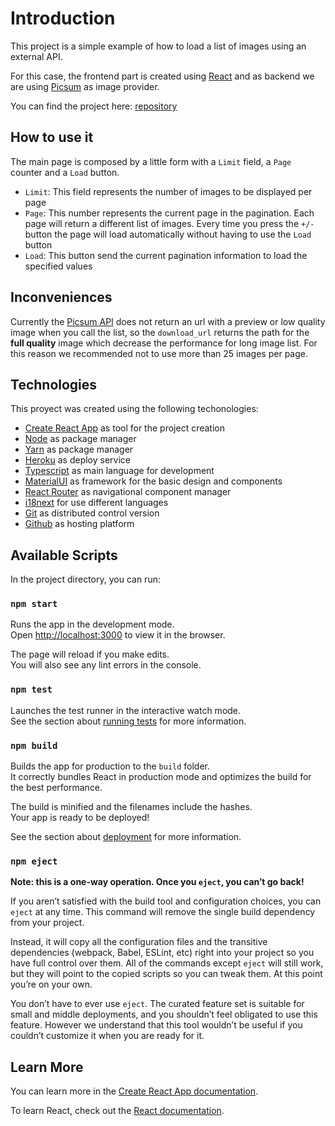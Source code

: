 # Introduction

This project is a simple example of how to load a list of images using an external API.

For this case, the frontend part is created using [React](https://reactjs.org/) and as backend we are using [Picsum](https://picsum.photos/) as image provider.

You can find the project here: [repository](https://github.com/AlejandroAcev/image-grid)
## How to use it

The main page is composed by a little form with a `Limit` field, a `Page` counter and a `Load` button.

- `Limit`: This field represents the number of images to be displayed per page
- `Page`: This number represents the current page in the pagination. Each page will return a different list of images. Every time you press the `+/-` button the page will load automatically without having to use the `Load` button
- `Load`: This button send the current pagination information to load the specified values

## Inconveniences

Currently the [Picsum API](https://picsum.photos/) does not return an url with a preview or low quality image when you call the list, so the `download_url` returns the path for the **full quality** image which decrease the performance for long image list. For this reason we recommended not to use more than 25 images per page.

## Technologies

This proyect was created using the following techonologies:

- [Create React App](https://github.com/facebook/create-react-app) as tool for the project creation
- [Node](https://nodejs.org/es/) as package manager
- [Yarn](https://yarnpkg.com/) as package manager
- [Heroku](https://heroku.com) as deploy service
- [Typescript](https://www.typescriptlang.org/) as main language for development
- [MaterialUI](https://material-ui.com/) as framework for the basic design and components
- [React Router](https://reactrouter.com/) as navigational component manager
- [i18next](https://react.i18next.com/) for use different languages
- [Git](https://git-scm.com/) as distributed control version
- [Github](https://github.com/) as hosting platform

## Available Scripts

In the project directory, you can run:

### `npm start`

Runs the app in the development mode.\
Open [http://localhost:3000](http://localhost:3000) to view it in the browser.

The page will reload if you make edits.\
You will also see any lint errors in the console.

### `npm test`

Launches the test runner in the interactive watch mode.\
See the section about [running tests](https://facebook.github.io/create-react-app/docs/running-tests) for more information.

### `npm build`

Builds the app for production to the `build` folder.\
It correctly bundles React in production mode and optimizes the build for the best performance.

The build is minified and the filenames include the hashes.\
Your app is ready to be deployed!

See the section about [deployment](https://facebook.github.io/create-react-app/docs/deployment) for more information.

### `npm eject`

**Note: this is a one-way operation. Once you `eject`, you can’t go back!**

If you aren’t satisfied with the build tool and configuration choices, you can `eject` at any time. This command will remove the single build dependency from your project.

Instead, it will copy all the configuration files and the transitive dependencies (webpack, Babel, ESLint, etc) right into your project so you have full control over them. All of the commands except `eject` will still work, but they will point to the copied scripts so you can tweak them. At this point you’re on your own.

You don’t have to ever use `eject`. The curated feature set is suitable for small and middle deployments, and you shouldn’t feel obligated to use this feature. However we understand that this tool wouldn’t be useful if you couldn’t customize it when you are ready for it.

## Learn More

You can learn more in the [Create React App documentation](https://facebook.github.io/create-react-app/docs/getting-started).

To learn React, check out the [React documentation](https://reactjs.org/).
